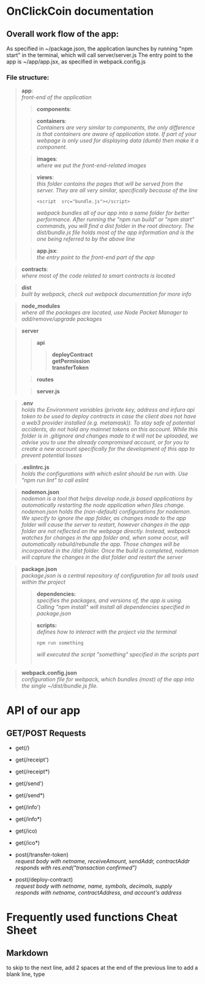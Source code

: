 # OnClickCoin documentation
  
## Overall work flow of the app:

As specified in ~/package.json, the application launches by running "npm start" in the terminal, which will call server/server.js
The entry point to the app is ~/app/app.jsx, as specified in webpack.config.js

### File structure:

>**app**:  
>_front-end of the application_
>>**components**:
>
>>**containers**:  
>>_Containers are very similar to components, the only difference is that containers are aware of application state. If part of your webpage is only used for displaying data (dumb) then make it a component._
> 
>>**images**:  
>>_where we put the front-end-related images_
>
>>**views**:  
>>_this folder contains the pages that will be served from the server. They are all very similar, specifically because of the line_ 
>>```
>><script  src="bundle.js"></script>
>>```
>>_webpack bundles all of our app into a same folder for better performance. After running the "npm run build" or "npm start" commands, you will find a dist folder in the root directory. The dist/bundle.js file holds most of the app information and is the one being referred to by the above line_
>
>>**app.jsx**:  
>>_the entry point to the front-end part of the app_
&nbsp;

>**contracts**:  
>_where most of the code related to smart contracts is located_
&nbsp;

>**dist**  
>_built by webpack, check out webpack documentation for more info_
&nbsp;

>**node_modules**  
_where all the packages are located, use Node Packet Manager to add/remove/upgrade packages_
&nbsp;

>**server**
>>**api**
>>>**deployContract**  
>>>**getPermission**  
>>>**transferToken**
>
>>**routes**
>
>>**server.js**
&nbsp;

>**.env**  
>_holds the Environment variables (private key, address and infura api token to be used to deploy contracts in case the client does not have a web3 provider installed (e.g. metamask)). To stay safe of potential accidents, do not hold any mainnet tokens on this account. While this folder is in .gitignore and changes made to it will not be uploaded, we advise you to use the already compromised account, or for you to create a new account specifically for the development of this app to prevent potential losses_
&nbsp;

>**.eslintrc.js**  
>_holds the configurations with which eslint should be run with. Use "npm run lint" to call eslint_

>**nodemon.json**  
>_nodemon is a tool that helps develop node.js based applications by automatically restarting the node application when files change. nodemon.json holds the (non-default) configurations for nodemon. We specify to ignore the app folder, as changes made to the app folder will cause the server to restart, however changes in the app folder are not reflected on the webpage directly. Instead, webpack watches for changes in the app folder and, when some occur, will automatically rebuild/rebundle the app. Those changes will be incorporated in the /dist folder. Once the build is completed, nodemon will capture the changes in the dist folder and restart the server_
&nbsp;

>**package.json**  
>_package.json is a central repository of configuration for all tools used within the project_
>>**dependencies:**  
>>_specifies the packages, and versions of, the app is using. Calling "npm install" will install all dependencies specified in package.json_
>
>>**scripts:**  
>>_defines how to interact with the project via the terminal_
>>```
>>npm run something
>>```
>>_will executed the script "something" specified in the scripts part_
&nbsp;

 >**webpack.config.json**  
>_configuration file for webpack, which bundles (most) of the app into the single ~/dist/bundle.js file._
&nbsp;

# API of our app

## GET/POST Requests

* get(/)
* get(/receipt')
* get(/receipt*)
* get(/send')
* get(/send*)
* get(/info')
* get(/info*)
* get(/ico)
* get(/ico*)
&nbsp;

* post(/transfer-token)  
_request body with netname, receiveAmount, sendAddr, contractAddr_  
_responds with res.end("transaction confirmed")_  

* post(/deploy-contract)  
_request body with netname, name, symbols, decimals, supply_  
_responds with netname, contractAddress, and account's address_  

# Frequently used functions Cheat Sheet

## Markdown

to skip to the next line, add 2 spaces at the end of the previous line
to add a blank line, type &nbsp;
